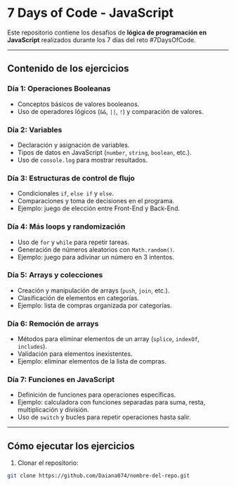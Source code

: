 # 7 Days of Code - JavaScript

Este repositorio contiene los desafíos de **lógica de programación en JavaScript** realizados durante los 7 días del reto #7DaysOfCode.

---

## Contenido de los ejercicios

### Día 1: Operaciones Booleanas
- Conceptos básicos de valores booleanos.
- Uso de operadores lógicos (`&&`, `||`, `!`) y comparación de valores.

### Día 2: Variables
- Declaración y asignación de variables.
- Tipos de datos en JavaScript (`number`, `string`, `boolean`, etc.).
- Uso de `console.log` para mostrar resultados.

### Día 3: Estructuras de control de flujo
- Condicionales `if`, `else if` y `else`.
- Comparaciones y toma de decisiones en el programa.
- Ejemplo: juego de elección entre Front-End y Back-End.

### Día 4: Más loops y randomización
- Uso de `for` y `while` para repetir tareas.
- Generación de números aleatorios con `Math.random()`.
- Ejemplo: juego para adivinar un número en 3 intentos.

### Día 5: Arrays y colecciones
- Creación y manipulación de arrays (`push`, `join`, etc.).
- Clasificación de elementos en categorías.
- Ejemplo: lista de compras organizada por categorías.

### Día 6: Remoción de arrays
- Métodos para eliminar elementos de un array (`splice`, `indexOf`, `includes`).
- Validación para elementos inexistentes.
- Ejemplo: eliminar elementos de la lista de compras.

### Día 7: Funciones en JavaScript
- Definición de funciones para operaciones específicas.
- Ejemplo: calculadora con funciones separadas para suma, resta, multiplicación y división.
- Uso de `switch` y bucles para repetir operaciones hasta salir.

---

## Cómo ejecutar los ejercicios

1. Clonar el repositorio:
```bash
git clone https://github.com/Daiana074/nombre-del-repo.git
